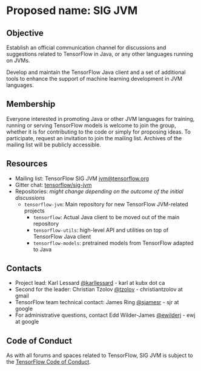 # Proposed name: SIG JVM

## Objective

Establish an official communication channel for discussions and suggestions related to TensorFlow in Java, or any other languages running on JVMs.

Develop and maintain the TensorFlow Java client and a set of additional tools to enhance the support of machine learning development in JVM languages.

## Membership

Everyone interested in promoting Java or other JVM languages for training, running or serving TensorFlow models is welcome to join the group, whether it is for contributing to the code or simply for proposing ideas. To participate, request an invitation to join the mailing list. Archives of the mailing list will be publicly accessible.

## Resources

* Mailing list: TensorFlow SIG JVM [jvm@tensorflow.org](https://groups.google.com/a/tensorflow.org/forum/#!forum/jvm)
* Gitter chat: [tensorflow/sig-jvm](https://gitter.im/tensorflow/sig-jvm)
* Repositories: *might change depending on the outcome of the initial discussions*
   * `tensorflow-jvm`: Main repository for new TensorFlow JVM-related projects
      * `tensorflow`: Actual Java client to be moved out of the main repository
      * `tensorflow-utils`: high-level API and utilities on top of TensorFlow Java client
      * `tensorflow-models`: pretrained models from TensorFlow adapted to Java

## Contacts

* Project lead: Karl Lessard [@karllessard](https://github.com/karllessard) - karl at kubx dot ca
* Second for the leader: Christian Tzolov [@tzolov](https://github.com/tzolov) - christiantzolov at gmail
* TensorFlow team technical contact: James Ring [@sjamesr](https://github.com/sjamesr) - sjr at google
* For administrative questions, contact Edd Wilder-James [@ewilderj](https://github.com/ewilderj) - ewj at google

## Code of Conduct

As with all forums and spaces related to TensorFlow, SIG JVM is subject to
the [TensorFlow Code of Conduct](https://github.com/tensorflow/tensorflow/blob/master/CODE_OF_CONDUCT.md).
